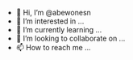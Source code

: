 - 👋 Hi, I’m @abewonesn
- 👀 I’m interested in ...
- 🌱 I’m currently learning ...
- 💞️ I’m looking to collaborate on ...
- 📫 How to reach me ...

<!---
abewonesn/abewonesn is a ✨ special ✨ repository because its `README.md` (this file) appears on your GitHub profile.
You can click the Preview link to take a look at your changes.
--->
